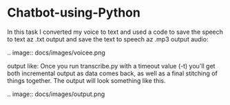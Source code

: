 # Chatbot-using-Python
In this task I converted my voice to text and used a code to save the speech to text az .txt output and save the text to speech az .mp3 output
audio: 

.. image:: docs/images/voicee.png

output like: 
Once you run transcribe.py with a timeout value (-t) you'll get both
incremental output as data comes back, as well as a final stitching of
things together. The output will look something like this.

.. image:: docs/images/output.png

